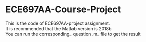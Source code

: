 # ECE697AA-Course-Project
This is the code of ECE697AA-project assignment.  
It is recommended that the Matlab version is 2018b  
You can run the corresponding_ question <number>.m_ file to get the result

